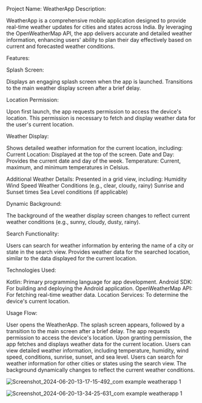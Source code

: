 Project Name: WeatherApp
Description:

WeatherApp is a comprehensive mobile application designed to provide real-time weather updates for cities and states across India. By leveraging the OpenWeatherMap API, the app delivers accurate and detailed weather information, enhancing users' ability to plan their day effectively based on current and forecasted weather conditions.

Features:

Splash Screen:

Displays an engaging splash screen when the app is launched.
Transitions to the main weather display screen after a brief delay.

Location Permission:

Upon first launch, the app requests permission to access the device's location.
This permission is necessary to fetch and display weather data for the user's current location.

Weather Display:

Shows detailed weather information for the current location, including:
Current Location: Displayed at the top of the screen.
Date and Day: Provides the current date and day of the week.
Temperature: Current, maximum, and minimum temperatures in Celsius.

Additional Weather Details: Presented in a grid view, including:
Humidity
Wind Speed
Weather Conditions (e.g., clear, cloudy, rainy)
Sunrise and Sunset times
Sea Level conditions (if applicable)

Dynamic Background:

The background of the weather display screen changes to reflect current weather conditions (e.g., sunny, cloudy, dusty, rainy).

Search Functionality:

Users can search for weather information by entering the name of a city or state in the search view.
Provides weather data for the searched location, similar to the data displayed for the current location.

Technologies Used:

Kotlin: Primary programming language for app development.
Android SDK: For building and deploying the Android application.
OpenWeatherMap API: For fetching real-time weather data.
Location Services: To determine the device's current location.

Usage Flow:

User opens the WeatherApp.
The splash screen appears, followed by a transition to the main screen after a brief delay.
The app requests permission to access the device's location.
Upon granting permission, the app fetches and displays weather data for the current location.
Users can view detailed weather information, including temperature, humidity, wind speed, conditions, sunrise, sunset, and sea level.
Users can search for weather information for other cities or states using the search view.
The background dynamically changes to reflect the current weather conditions.

![Screenshot_2024-06-20-13-17-15-492_com example weatherapp 1](https://github.com/ArpitAswal/WeatherAppByAndroid/assets/87036588/3ee25bf4-0510-44f3-ab25-754ec24675eb)

![Screenshot_2024-06-20-13-34-25-631_com example weatherapp 1](https://github.com/ArpitAswal/WeatherAppByAndroid/assets/87036588/8f0c1acc-7e36-4221-be38-b2ff86e9a8b0)
